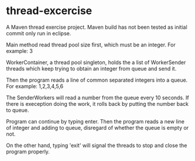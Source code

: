 # thread-excercise

A Maven thread exercise project. Maven build has not been tested as initial commit only run in eclipse.

Main method read thread pool size first, which must be an integer. For example: 3

WorkerContainer, a thread pool singleton, holds the a list of WorkerSender threads which keep trying to obtain an integer from queue and send it.

Then the program reads a line of common separated integers into a queue. For example: 1,2,3,4,5,6

The SenderWorkers will read a number from the queue every 10 seconds. If there is exeception doing the work, it rolls back by putting the number back to queue.

Program can continue by typing enter.
Then the program reads a new line of integer and adding to queue, disregard of whether the queue is empty or not.

On the other hand, typing 'exit' will signal the threads to stop and close the program properly.
